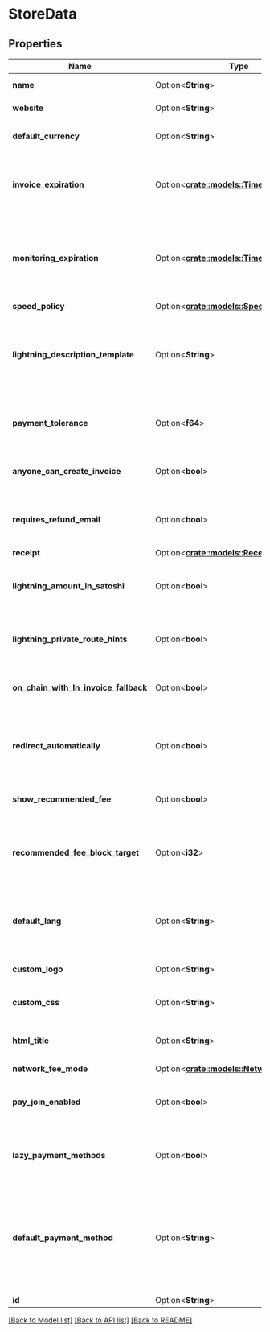 # StoreData

## Properties

Name | Type | Description | Notes
------------ | ------------- | ------------- | -------------
**name** | Option<**String**> | The name of the store | [optional]
**website** | Option<**String**> | The absolute url of the store | [optional]
**default_currency** | Option<**String**> | The default currency of the store | [optional][default to USD]
**invoice_expiration** | Option<[**crate::models::TimeSpanSeconds**](TimeSpanSeconds.md)> | The time after which an invoice is considered expired if not paid. The value will be rounded down to a minute. | [optional]
**monitoring_expiration** | Option<[**crate::models::TimeSpanSeconds**](TimeSpanSeconds.md)> | The time after which an invoice which has been paid but not confirmed will be considered invalid. The value will be rounded down to a minute. | [optional]
**speed_policy** | Option<[**crate::models::SpeedPolicy**](SpeedPolicy.md)> |  | [optional]
**lightning_description_template** | Option<**String**> | The BOLT11 description of the lightning invoice in the checkout. You can use placeholders '{StoreName}', '{ItemDescription}' and '{OrderId}'. | [optional]
**payment_tolerance** | Option<**f64**> | Consider an invoice fully paid, even if the payment is missing 'x' % of the full amount. | [optional][default to 0]
**anyone_can_create_invoice** | Option<**bool**> | If true, then no authentication is needed to create invoices on this store. | [optional][default to false]
**requires_refund_email** | Option<**bool**> | If true, the checkout page will ask to enter an email address before accessing payment information. | [optional][default to false]
**receipt** | Option<[**crate::models::ReceiptOptions**](ReceiptOptions.md)> |  | [optional]
**lightning_amount_in_satoshi** | Option<**bool**> | If true, lightning payment methods show amount in satoshi in the checkout page. | [optional][default to false]
**lightning_private_route_hints** | Option<**bool**> | Should private route hints be included in the lightning payment of the checkout page. | [optional][default to false]
**on_chain_with_ln_invoice_fallback** | Option<**bool**> | Include lightning invoice fallback to on-chain BIP21 payment url. | [optional][default to false]
**redirect_automatically** | Option<**bool**> | After successfull payment, should the checkout page redirect the user automatically to the redirect URL of the invoice? | [optional][default to false]
**show_recommended_fee** | Option<**bool**> |  | [optional][default to true]
**recommended_fee_block_target** | Option<**i32**> | The fee rate recommendation in the checkout page for the on-chain payment to be confirmed after 'x' blocks. | [optional][default to 1]
**default_lang** | Option<**String**> | The default language to use in the checkout page. (The different translations available are listed [here](https://github.com/btcpayserver/btcpayserver/tree/master/BTCPayServer/wwwroot/locales) | [optional][default to en]
**custom_logo** | Option<**String**> | URL to a logo to include in the checkout page. | [optional]
**custom_css** | Option<**String**> | URL to a CSS stylesheet to include in the checkout page | [optional]
**html_title** | Option<**String**> | The HTML title of the checkout page (when you over the tab in your browser) | [optional]
**network_fee_mode** | Option<[**crate::models::NetworkFeeMode**](NetworkFeeMode.md)> |  | [optional]
**pay_join_enabled** | Option<**bool**> | If true, payjoin will be proposed in the checkout page if possible. ([More information](https://docs.btcpayserver.org/Payjoin/)) | [optional][default to false]
**lazy_payment_methods** | Option<**bool**> | If true, payment methods are enabled individually upon user interaction in the invoice | [optional][default to false]
**default_payment_method** | Option<**String**> | The default payment method to load when displaying an invoice. It can be in the format of `BTC_LightningNetwork` to specify Lightning to be the default or `BTC_OnChain`/ `BTC` for on-chain to be the default.  | [optional]
**id** | Option<**String**> | The id of the store | [optional]

[[Back to Model list]](../README.md#documentation-for-models) [[Back to API list]](../README.md#documentation-for-api-endpoints) [[Back to README]](../README.md)


